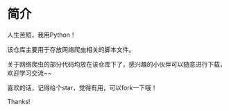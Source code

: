 # 简介
人生苦短，我用Python！

该仓库主要用于存放网络爬虫相关的脚本文件。

关于网络爬虫的部分代码均放在该仓库下了，感兴趣的小伙伴可以随意进行下载，欢迎学习交流~~

喜欢的话，记得给个star，觉得有用，可以fork一下哦！

Thanks!
